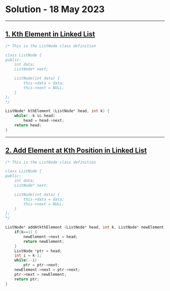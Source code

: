 # Solution - 18 May 2023

---
## [1. Kth Element in Linked List](https://workat.tech/problem-solving/practice/kth-element-linked-list) 

```cpp
/* This is the ListNode class definition

class ListNode {
public:
	int data;
	ListNode* next;

	ListNode(int data) {
		this->data = data;
		this->next = NULL;
	}
};
*/

ListNode* kthElement (ListNode* head, int k) {
	while(--k && head)
		head = head->next;
	return head;
}
```

---
## [2. Add Element at Kth Position in Linked List](https://workat.tech/problem-solving/practice/add-kth-element-linked-list) 

```cpp
/* This is the ListNode class definition

class ListNode {
public:
	int data;
	ListNode* next;

	ListNode(int data) {
		this->data = data;
		this->next = NULL;
	}
};
*/

ListNode* addAtkthElement (ListNode* head, int k, ListNode* newElement) {
	if(k==1) {
		newElement->next = head;
		return newElement;
	}
	ListNode *ptr = head;
	int i = k-1;
	while(--i)
		ptr = ptr->next;
	newElement->next = ptr->next;
	ptr->next = newElement;
	return ptr;
}
```